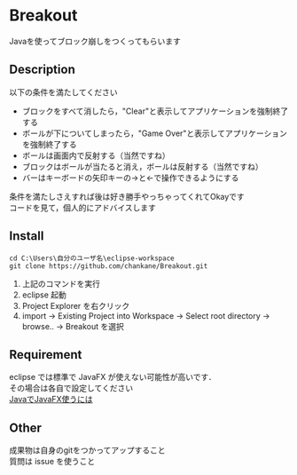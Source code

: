 # Breakout
Javaを使ってブロック崩しをつくってもらいます

## Description
以下の条件を満たしてください
- ブロックをすべて消したら，"Clear"と表示してアプリケーションを強制終了する
- ボールが下についてしまったら，"Game Over"と表示してアプリケーションを強制終了する
- ボールは画面内で反射する（当然ですね）
- ブロックはボールが当たると消え，ボールは反射する（当然ですね）
- バーはキーボードの矢印キーの→と←で操作できるようにする

条件を満たしさえすれば後は好き勝手やっちゃってくれてOkayです  
コードを見て，個人的にアドバイスします

## Install
```
cd C:\Users\自分のユーザ名\eclipse-workspace
git clone https://github.com/chankane/Breakout.git
```
1. 上記のコマンドを実行
1. eclipse 起動
1. Project Explorer を右クリック
1. import -> Existing Project into Workspace -> Select root directory -> browse.. -> Breakout を選択

## Requirement
eclipse では標準で JavaFX が使えない可能性が高いです．  
その場合は各自で設定してください  
[JavaでJavaFX使うには](https://web-dev.hatenablog.com/entry/eclipse/install-efxclipse)

## Other
成果物は自身のgitをつかってアップすること  
質問は issue を使うこと
